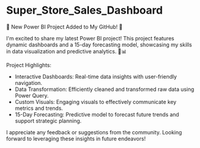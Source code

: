 # Super_Store_Sales_Dashboard
🎉 New Power BI Project Added to My GitHub! 🎉

I'm excited to share my latest Power BI project! This project features dynamic dashboards and a 15-day forecasting model, showcasing my skills in data visualization and predictive analytics. 🚀📊

Project Highlights:
- Interactive Dashboards: Real-time data insights with user-friendly navigation.
- Data Transformation: Efficiently cleaned and transformed raw data using Power Query.
- Custom Visuals: Engaging visuals to effectively communicate key metrics and trends.
- 15-Day Forecasting: Predictive model to forecast future trends and support strategic planning.


I appreciate any feedback or suggestions from the community. Looking forward to leveraging these insights in future endeavors!
